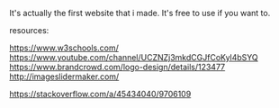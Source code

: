 It's actually the first website that i made. It's free to use if you want to.

resources:

https://www.w3schools.com/
https://www.youtube.com/channel/UCZNZj3mkdCGJfCoKyl4bSYQ
https://www.brandcrowd.com/logo-design/details/123477
http://imageslidermaker.com/

https://stackoverflow.com/a/45434040/9706109

